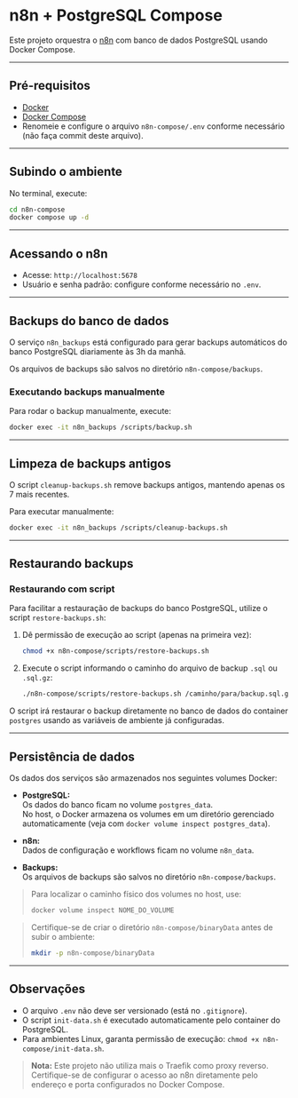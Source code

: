 # n8n + PostgreSQL Compose

Este projeto orquestra o [n8n](https://n8n.io/) com banco de dados PostgreSQL usando Docker Compose.

---

## Pré-requisitos

- [Docker](https://www.docker.com/)
- [Docker Compose](https://docs.docker.com/compose/)
- Renomeie e configure o arquivo `n8n-compose/.env` conforme necessário (não faça commit deste arquivo).

---

## Subindo o ambiente

No terminal, execute:

```sh
cd n8n-compose
docker compose up -d
```

---

## Acessando o n8n

- Acesse: `http://localhost:5678`  
- Usuário e senha padrão: configure conforme necessário no `.env`.

---

## Backups do banco de dados

O serviço `n8n_backups` está configurado para gerar backups automáticos do banco PostgreSQL diariamente às 3h da manhã.

Os arquivos de backups são salvos no diretório `n8n-compose/backups`.

### Executando backups manualmente

Para rodar o backup manualmente, execute:

```sh
docker exec -it n8n_backups /scripts/backup.sh
```

---

## Limpeza de backups antigos

O script `cleanup-backups.sh` remove backups antigos, mantendo apenas os 7 mais recentes.

Para executar manualmente:

```sh
docker exec -it n8n_backups /scripts/cleanup-backups.sh
```

---

## Restaurando backups

### Restaurando com script

Para facilitar a restauração de backups do banco PostgreSQL, utilize o script `restore-backups.sh`:

1. Dê permissão de execução ao script (apenas na primeira vez):

   ```sh
   chmod +x n8n-compose/scripts/restore-backups.sh
   ```

2. Execute o script informando o caminho do arquivo de backup `.sql` ou `.sql.gz`:

   ```sh
   ./n8n-compose/scripts/restore-backups.sh /caminho/para/backup.sql.gz
   ```

O script irá restaurar o backup diretamente no banco de dados do container `postgres` usando as variáveis de ambiente já configuradas.

---

## Persistência de dados

Os dados dos serviços são armazenados nos seguintes volumes Docker:

- **PostgreSQL:**  
  Os dados do banco ficam no volume `postgres_data`.  
  No host, o Docker armazena os volumes em um diretório gerenciado automaticamente (veja com `docker volume inspect postgres_data`).

- **n8n:**  
  Dados de configuração e workflows ficam no volume `n8n_data`.

- **Backups:**  
  Os arquivos de backups são salvos no diretório `n8n-compose/backups`.

> Para localizar o caminho físico dos volumes no host, use:
>
> ```sh
> docker volume inspect NOME_DO_VOLUME
> ```

> Certifique-se de criar o diretório `n8n-compose/binaryData` antes de subir o ambiente:
> 
> ```sh
> mkdir -p n8n-compose/binaryData
> ```

---

## Observações

- O arquivo `.env` não deve ser versionado (está no `.gitignore`).
- O script `init-data.sh` é executado automaticamente pelo container do PostgreSQL.
- Para ambientes Linux, garanta permissão de execução: `chmod +x n8n-compose/init-data.sh`.

> **Nota:** Este projeto não utiliza mais o Traefik como proxy reverso. Certifique-se de configurar o acesso ao n8n diretamente pelo endereço e porta configurados no Docker Compose.